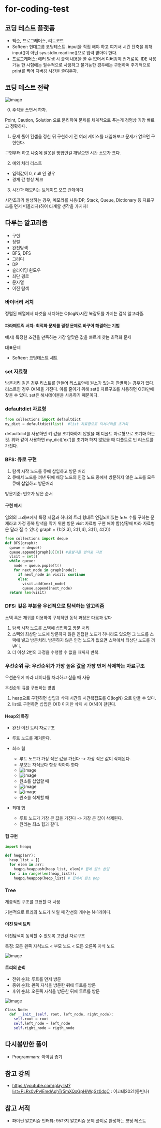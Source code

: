 # for-coding-test




## 코딩 테스트 플랫폼
- 백준, 프로그래머스, 리트코드
- Softeer: 현대그룹 코딩테스트. input을 직접 해야 하고 여기서 시간 단축을 위해 input()이 아닌 sys.stdin.readline()으로 입력 받아야 한다.
- 프로그래머스: 에러 발생 시 출력 내용을 볼 수 없어서 디버깅이 번거로움. IDE 사용 가능 한 시험에는 필수적으로 사용하고 불가능한 경우에는 구현하며 주기적으로 print를 찍어 디버깅 시간을 줄여주자.

## 코딩 테스트 전략

![image](https://user-images.githubusercontent.com/28949162/216966360-01f4c02b-9c5e-4c60-84e9-9e37a631a0d4.png)

0. 주석을 쓰면서 하자.

Point, Caution, Solution 으로 분리하여 문제를 체계적으로 푸는게 경험상 가장 빠르고 정확하다.

1. 문제 풀이 컨셉을 정한 뒤 구현하기 전 여러 케이스를 대입해보고 문제가 없으면 구현한다.

구현부터 하고 나중에 잘못된 방법인걸 깨달으면 시간 소모가 크다.

2. 예외 처리 리스트

- 입력값이 0, null 인 경우
- 경계 값 항상 체크

3. 시간과 메모리는 트레이드 오프 관계이다

시간초과가 발생하는 경우, 메모리를 사용(DP, Stack, Queue, Dictionary 등 자료구조를 먼저 떠올리자)하여 타계할 생각을 가지자! 

## 다루는 알고리즘
- 구현
- 정렬
- 완전탐색
- BFS, DFS
- 그리디
- DP
- 슬라이딩 윈도우
- 최단 경로
- 문자열
- 이진 탐색

### 바이너리 서치

정렬된 배열에서 타겟을 서치하는 O(logN)시간 복잡도를 가지는 검색 알고리즘.

#### 파라메트릭 서치: 최적화 문제를 결정 문제로 바꾸어 해결하는 기법

예시) 특정한 조건을 만족하는 가장 알맞은 값을 빠르게 찾는 최적화 문제

대표문제
- Softeer: 코딩테스트 세트

### set 자료형

방문처리 같은 경우 리스트를 만들어 리스트안에 원소가 있는지 판별하는 경우가 있다.
리스트인 경우 O(N)을 가진다.
이를 줄이기 위해 set() 자료구조를 사용하면 O(1)만에 찾을 수 있다. set은 해시테이블을 사용하기 때문이다.

### defaultdict 자료형
```python
from collections import defaultdict
my_dict = defaultdict(list)  #list 자료형으로 딕셔너리를 초기화
```
defaultdict를 사용하면 키 값을 초기화하지 않았을 때 디폴트 자료형으로 초기화 하는 것.
위와 같이 사용하면 my_dict['ex']를 초기화 하지 않았을 때 디폴트로 빈 리스트를 가진다.

### BFS: 큐로 구현

1. 탐색 시작 노드를 큐에 삽입하고 방문 처리
2. 큐에서 노드를 꺼낸 뒤에 해당 노드의 인접 노드 중에서 방문하지 않은 노드를 모두 큐에 삽입하고 방문처리

방문기준: 번호가 낮은 순서

#### 구현 예시
임의의 그래프에서 특정 지점과 하나의 트리 형태로 연결되어있는 노드 수를 구하는 문제라고 가정
중복 탐색을 막기 위한 방문 visit 자료형 구현 해야 함(상황에 따라 자료형은 달라 질 수 있다)
graph = {1:[2,3], 2:[1,4], 3:[1], 4:[2]}

```python
from collections import deque
def BFS(graph):
  queue = deque()
  queue.append(graph[0][0]) #출발지를 임의로 지정
  visit = set()
  while queue:
    node = queue.popleft()
    for next_node in graph[node]:
      if next_node in visit: continue
      else:
        visit.add(next_node)
        queue.append(next_node)
  return len(visit)
```

### DFS: 깊은 부분을 우선적으로 탐색하는 알고리즘

스택 혹은 재귀를 이용하여 구체적인 동작 과정은 다음과 같다

1. 탐색 시작 노드를 스택에 삽입하고 방문 처리
2. 스택의 최상단 노드에 방문하지 않은 인접한 노드가 하나라도 있으면 그 노드를 스택에 넣고 방문처리. 방문하지 않은 인접 노드가 없으면 스택에서 최상단 노드를 꺼낸다.
3. 더 이상 2번의 과정을 수행할 수 없을 때까지 반복.

### 우선순위 큐: 우선순위가 가장 높은 값을 가장 먼저 삭제하는 자료구조

우선순위에 따라 데이터를 처리하고 싶을 때 사용

우선순위 큐를 구현하는 방법

1. heap으로 구현하면 삽입과 삭제 시간의 시간복잡도를 O(logN) 으로 만들 수 있다.
2. list로 구현하면 삽입은 O(1) 이지만 삭제 시 O(N)이 걸린다.

#### Heap의 특징

- 완전 이진 트리 자료구조
- 루트 노드를 제거한다.
- 최소 힙
  - 루트 노드가 가장 작은 값을 가진다 -> 가장 작은 값이 삭제된다.
  - 부모는 자식보다 항상 작아야 한다
  - ![image](https://user-images.githubusercontent.com/28949162/216970261-3031e9bd-7e03-4406-8309-ff133be73800.png)
  - ![image](https://user-images.githubusercontent.com/28949162/216969454-1be99557-9f00-4d59-b26f-ab7d718029e6.png) 
  - 원소를 삽입할 때
  - ![image](https://user-images.githubusercontent.com/28949162/216969688-ae1cc199-d780-4711-8858-bd70d950e954.png)
  - ![image](https://user-images.githubusercontent.com/28949162/216969790-6bd97e31-4a9d-4b55-81d5-a34eb78566b3.png)
  - 원소를 삭제할 때

- 최대 힙
  - 루트 노드가 가장 큰 값을 가진다 -> 가장 큰 값이 삭제된다.
  - 원리는 최소 힙과 같다.

#### 힙 구현
```python
import heapq

def heqp(arr):
  heap_list = []
  for elem in arr:
    heqpq.heappush(heap_list, elem)# 힙에 원소 삽입
  for i in range(len(heap_list)):
    heqpq.heappop(heqp_list) # 힙에서 원소 pop
```

### Tree

계층적인 구조를 표현할 때 사용

기본적으로 트리의 노드가 N 일 때 간선의 개수는 N-1개이다.

#### 이진 탐색 트리

이진탐색이 동작할 수 있도록 고안된 자료구조

특징: 모든 왼쪽 자식노드 < 부모 노드 < 모든 오른쪽 자식 노드

![image](https://user-images.githubusercontent.com/28949162/219547389-dbe2b1a4-473a-45fc-a7ca-2bfc6db35647.png)

#### 트리의 순회

- 전위 순회: 루트를 먼저 방문
- 중위 순회: 왼쪽 자식을 방문한 뒤에 루트를 방문
- 후위 순회: 오른쪽 자식을 방문한 뒤에 루트를 방문

![image](https://user-images.githubusercontent.com/28949162/219547857-d566b830-43b0-4d41-a326-7778f69d1cda.png)

```python
Class Node:
  def __init__(self, root, left_node, right_node):
    self.root = root
    self.left_node = left_node
    self.right_node = rigth_node
```


## 다시볼만한 풀이

- Programmars: 아이템 줍기



## 참고 강의
- https://youtube.com/playlist?list=PLRx0vPvlEmdAghTr5mXQxGpHjWqSz0dgC : 이코테2021(동빈나)

## 참고 서적
- 파이썬 알고리즘 인터뷰: 95가지 알고리즘 문제 풀이로 완성하는 코딩 테스트
